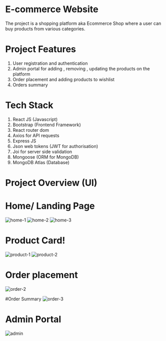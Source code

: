 # E-commerce Website 
The project is a shopping platform aka Ecommerce Shop where a user can buy products from various categories.

# Project Features
1. User registration and authentication
2. Admin portal for adding , removing , updating the products on the platform
3. Order placement and adding products to wishlist
4. Orders summary 

# Tech Stack
1. React JS (Javascript)
2. Bootstrap (Frontend Framework)
3. React router dom
4. Axios for API requests
5. Express JS
6. Json web tokens (JWT for authorisation)
7. Joi for server side validation
8. Mongoose (ORM for MongoDB)
9. MongoDB Atlas (Database)

# Project Overview (UI)

# Home/ Landing Page

![home-1](https://user-images.githubusercontent.com/86283785/174493381-e6f2c843-2914-4873-81a2-498408b03e3c.jpg)
![home-2](https://user-images.githubusercontent.com/86283785/174493388-ce6f60d9-8be3-40b2-870c-3fe104aff653.jpg)
![home-3](https://user-images.githubusercontent.com/86283785/174493391-64e32583-e848-49d2-b986-e509fac3327a.jpg)

# Product Card!


![product-1](https://user-images.githubusercontent.com/86283785/174493472-8117cb4c-4e11-430d-a84a-00002c2699be.jpg)
![product-2](https://user-images.githubusercontent.com/86283785/174956996-8033be5d-b221-4231-b466-f1e42e7243d4.jpg)

# Order placement
![order-2](https://user-images.githubusercontent.com/86283785/174956910-200b19c5-03af-4b36-b3f0-8966d71d27f0.jpg)

#Order Summary
![order-3](https://user-images.githubusercontent.com/86283785/174956923-63b3457c-dfeb-4f6f-9c57-3f9ae4db4833.jpg)

# Admin Portal
![admin](https://user-images.githubusercontent.com/86283785/174493417-ef7403f9-65d0-45ce-b569-3747f114096a.jpg)
